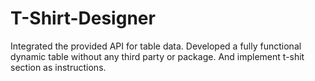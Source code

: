 # T-Shirt-Designer

Integrated the provided API for table data.
Developed a fully functional dynamic table without any third party or package.
And implement t-shit section as instructions.